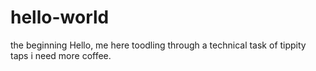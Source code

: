 # hello-world
the beginning
Hello, me here
toodling through a technical task of tippity taps
i need more coffee.
